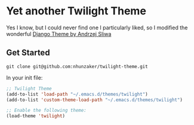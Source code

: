 # Yet another Twilight Theme

Yes I know, but I could never find one I particularly liked, so I modified the wonderful 
[Django Theme by Andrzej Sliwa](https://github.com/andrzejsliwa/django-theme.el)

## Get Started

`git clone git@github.com:nhunzaker/twilight-theme.git`

In your init file:

``` lisp
;; Twilight Theme
(add-to-list 'load-path "~/.emacs.d/themes/twilight")
(add-to-list 'custom-theme-load-path "~/.emacs.d/themes/twilight")

;; Enable the following theme:
(load-theme 'twilight)
```